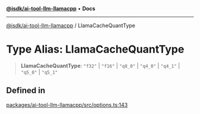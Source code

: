 [**@isdk/ai-tool-llm-llamacpp**](../README.md) • **Docs**

***

[@isdk/ai-tool-llm-llamacpp](../globals.md) / LlamaCacheQuantType

# Type Alias: LlamaCacheQuantType

> **LlamaCacheQuantType**: `"f32"` \| `"f16"` \| `"q8_0"` \| `"q4_0"` \| `"q4_1"` \| `"q5_0"` \| `"q5_1"`

## Defined in

[packages/ai-tool-llm-llamacpp/src/options.ts:143](https://github.com/isdk/ai-tool-llm-llamacpp.js/blob/6da1b2e45fa070275822118925c6d1e2ef4f49b5/src/options.ts#L143)
